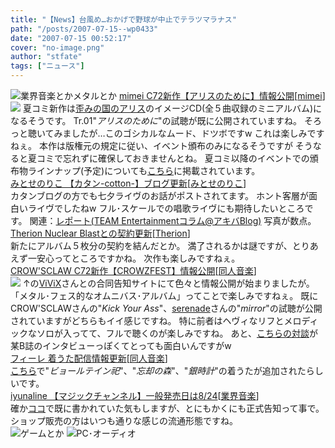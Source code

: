 ```yaml
---
title: "【News】台風め…おかげで野球が中止でテラツマラナス"
path: "/posts/2007-07-15--wp0433"
date: "2007-07-15 00:52:17"
cover: "no-image.png"
author: "stfate"
tags: ["ニュース"]
---
```


<style type="text/css">
<!--
p {white-space: pre-wrap};
-->
</style>

<img src="http://stfate.net/img/category1.jpg" alt="業界音楽とかメタルとか">
<a class="topics" href="http://hzwaltz.com/" target="_blank">mimei C72新作【アリスのために】情報公開</a><span class="junre">[<a href="http://hzwaltz.com/" target="_blank">mimei</a>]</span>
<div class="news"><a href="http://hzwaltz.com/" target="_blank"><img src="http://stfate.net/img/mimei_yugami3.jpg" /></a>
夏コミ新作は<a href="http://www.sun-denshi.co.jp/gsec/" target="_blank">歪みの国のアリス</a>のイメージCD(全５曲収録のミニアルバム)になるそうです。
Tr.01"<em>アリスのために</em>"の試聴が既に公開されていますね。
そろっと聴いてみましたが…このゴシカルなムード、ドツボですw
これは楽しみですねぇ。
本作は版権元の規定に従い、イベント頒布のみになるそうですが
そうなると夏コミで忘れずに確保しておきませんとね。
夏コミ以降のイベントでの頒布物ラインナップ(予定)についても<a href="http://mimei.blog.shinobi.jp/" target="_blank">こちら</a>に掲載されています。</div>
<a class="topics" href="http://www.team-e.co.jp/cotton/blog.html" target="_blank">みとせのりこ 【カタン-cotton-】ブログ更新</a><span class="junre">[<a href="http://www.snowblanc.net/" target="_blank">みとせのりこ</a>]</span>
<div class="news">カタンブログの方でも七夕ライヴのお話がポストされてます。
ホント客層が面白いライヴでしたねw
フル･スケールでの唱歌ライヴにも期待したいところです。
関連：<a href="http://www.akibablog.net/archives/2007/07/etc_team_070715.html" target="_blank">レポート(TEAM Entertainmentコラム@アキバBlog)</a>
写真が数点。</div>
<a class="topics" href="http://japan.megatherion.com/index.html" target="_blank">Therion Nuclear Blastとの契約更新</a><span class="junre">[<a href="http://japan.megatherion.com/index.html" target="_blank">Therion</a>]</span>
<div class="news">新たにアルバム５枚分の契約を結んだとか。
満了されるかは謎ですが、とりあえず一安心ってところですかね。
次作も楽しみですねぇ。</div>
<a class="topics" href="http://www.crowsclaw.info/" target="_blank">CROW'SCLAW C72新作【CROWZFEST】情報公開</a><span class="junre">[<a href="" target="_blank">同人音楽</a>]</span>
<div class="news"><a href="http://c72.crowsclaw.info/" target="_blank"><img src="http://c72.crowsclaw.info/img/banner468.jpg"></a>
↑の<a href="http://www.vivix.info/" target="_blank">ViViX</a>さんとの合同告知サイトにて色々と情報公開が始まりましたが。
「メタル･フェス的なオムニバス･アルバム」ってことで楽しみですねぇ。
既にCROW'SCLAWさんの"<em>Kick Your Ass</em>"、<a href="http://www.vivix.info/serenade/" target="_blank">serenade</a>さんの"<em>mirror</em>"の試聴が公開されていますがどちらもイイ感じですね。
特に前者はヘヴィなリフとメロディックなソロが入ってて、フルで聴くのが楽しみですね。
あと、<a href="http://c72.crowsclaw.info/2007/07/15/0034_9.php" target="_blank">こちらの対談</a>が某B誌のインタビューっぽくてとっても面白いんですがw</div>
<a class="topics" href="http://shule-aroon.sakura.ne.jp/filie/" target="_blank">フィーレ 着うた配信情報更新</a><span class="junre">[<a href="" target="_blank">同人音楽</a>]</span>
<div class="news"><a href="http://indiescafe.jp/" target="_blank">こちら</a>で"<em>ビョールテイン祀</em>"、"<em>忘却の森</em>"、"<em>銀時計</em>"の着うたが追加されたらしいです。</div>
<a class="topics" href="http://www.marbleskyrecords.com/magicchannel/" target="_blank">iyunaline 【マジックチャンネル】一般発売日は8/24</a><span class="junre">[<a href="" target="_blank">業界音楽</a>]</span>
<div class="news">確か<a href="http://www.russel.co.jp/hp/newrelease/newrelease_cd.html" target="_blank">ココ</a>で既に書かれていた気もしますが、とにもかくにも正式告知って事で。
ショップ販売の方はいつも通りな感じの流通形態ですね。</div>
<img src="http://stfate.net/img/category2.jpg" alt="ゲームとか">
<img src="http://stfate.net/img/category3.jpg" alt="PC･オーディオ">
